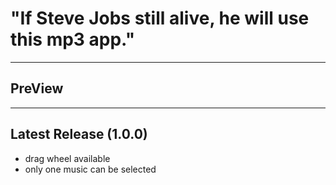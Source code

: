 # "If Steve Jobs still alive, he will use this mp3 app."

---

## PreView


---

## Latest Release (1.0.0)
+ drag wheel available
+ only one music can be selected
